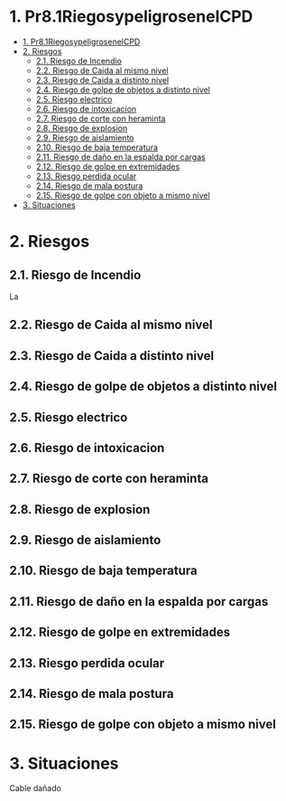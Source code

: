 # 1. Pr8.1RiegosypeligrosenelCPD

- [1. Pr8.1RiegosypeligrosenelCPD](#1-pr81riegosypeligrosenelcpd)
- [2. Riesgos](#2-riesgos)
  - [2.1. Riesgo de Incendio](#21-riesgo-de-incendio)
  - [2.2. Riesgo de Caida al mismo nivel](#22-riesgo-de-caida-al-mismo-nivel)
  - [2.3. Riesgo de Caida a distinto nivel](#23-riesgo-de-caida-a-distinto-nivel)
  - [2.4. Riesgo de golpe de objetos a distinto nivel](#24-riesgo-de-golpe-de-objetos-a-distinto-nivel)
  - [2.5. Riesgo electrico](#25-riesgo-electrico)
  - [2.6. Riesgo de intoxicacion](#26-riesgo-de-intoxicacion)
  - [2.7. Riesgo de corte con heraminta](#27-riesgo-de-corte-con-heraminta)
  - [2.8. Riesgo de explosion](#28-riesgo-de-explosion)
  - [2.9. Riesgo de aislamiento](#29-riesgo-de-aislamiento)
  - [2.10. Riesgo de baja temperatura](#210-riesgo-de-baja-temperatura)
  - [2.11. Riesgo de daño en la espalda por cargas](#211-riesgo-de-daño-en-la-espalda-por-cargas)
  - [2.12. Riesgo de golpe en extremidades](#212-riesgo-de-golpe-en-extremidades)
  - [2.13. Riesgo perdida ocular](#213-riesgo-perdida-ocular)
  - [2.14. Riesgo de mala postura](#214-riesgo-de-mala-postura)
  - [2.15. Riesgo de golpe con objeto a mismo nivel](#215-riesgo-de-golpe-con-objeto-a-mismo-nivel)
- [3. Situaciones](#3-situaciones)

# 2. Riesgos

## 2.1. Riesgo de Incendio 

La 

## 2.2. Riesgo de Caida al mismo nivel

## 2.3. Riesgo de Caida a distinto nivel

## 2.4. Riesgo de golpe de objetos a distinto nivel

## 2.5. Riesgo electrico

## 2.6. Riesgo de intoxicacion

## 2.7. Riesgo de corte con heraminta

## 2.8. Riesgo de explosion

## 2.9. Riesgo de aislamiento

## 2.10. Riesgo de baja temperatura

## 2.11. Riesgo de daño en la espalda por cargas

## 2.12. Riesgo de golpe en extremidades 

## 2.13. Riesgo perdida ocular

## 2.14. Riesgo de mala postura

## 2.15. Riesgo de golpe con objeto a mismo nivel

# 3. Situaciones

Cable dañado 
